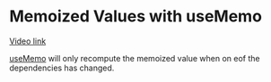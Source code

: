 # Memoized Values with useMemo

[Video link](https://www.egghead.io/lessons/egghead-memoized-values-with-usememo?pl=react-optimization-cookbook-d67d54ba)

<TimeStamp start="01:55" end="02:10">

[useMemo](https://reactjs.org/docs/hooks-reference.html#usememo) will only recompute the memoized value when on eof the dependencies has changed. 

</TimeStamp>
